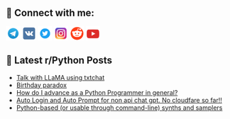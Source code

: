 ## 🔎 Connect with me:
[<img src="https://github.com/bullbesh/bullbesh/blob/main/images/Telegram.png" width="32" height="32" />](https://t.me/bullbesh)
[<img src="https://github.com/bullbesh/bullbesh/blob/main/images/VK.png" width="32" height="32" />](https://vk.com/bullbesh)
[<img src="https://github.com/bullbesh/bullbesh/blob/main/images/Twitter.png" width="32" height="32" />](https://twitter.com/bullbesh1)
[<img src="https://github.com/bullbesh/bullbesh/blob/main/images/Instagram.png" width="32" height="32" />](https://www.instagram.com/bullbesh)
[<img src="https://github.com/bullbesh/bullbesh/blob/main/images/Reddit.png" width="32" height="32" />](https://www.reddit.com/user/bullbesh)
[<img src="https://github.com/bullbesh/bullbesh/blob/main/images/YouTube.png" width="32" height="32" />](https://www.youtube.com/channel/UCtfjRs6uzgq5mfm8S06WTcg)

## 📕 Latest r/Python Posts
<!-- BLOG-POST-LIST:START -->
- [Talk with LLaMA using txtchat](https://www.reddit.com/r/Python/comments/11yzjl9/talk_with_llama_using_txtchat/)
- [Birthday paradox](https://www.reddit.com/r/Python/comments/11yzg7d/birthday_paradox/)
- [How do I advance as a Python Programmer in general?](https://www.reddit.com/r/Python/comments/11yzbnn/how_do_i_advance_as_a_python_programmer_in_general/)
- [Auto Login and Auto Prompt for non api chat gpt. No cloudfare so far!!](https://www.reddit.com/r/Python/comments/11yxp81/auto_login_and_auto_prompt_for_non_api_chat_gpt/)
- [Python-based &lpar;or usable through command-line&rpar; synths and samplers](https://www.reddit.com/r/Python/comments/11yrwfz/pythonbased_or_usable_through_commandline_synths/)
<!-- BLOG-POST-LIST:END -->
